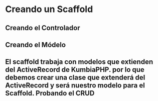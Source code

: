 Creando un Scaffold
===================

Creando el Controlador
----------------------

Creando el Módelo
-----------------
El scaffold trabaja con modelos que extienden del ActiveRecord de KumbiaPHP. por lo que debemos crear una clase que
extenderá del ActiveRecord y será nuestro modelo para el Scaffold.
Probando el CRUD
----------------
